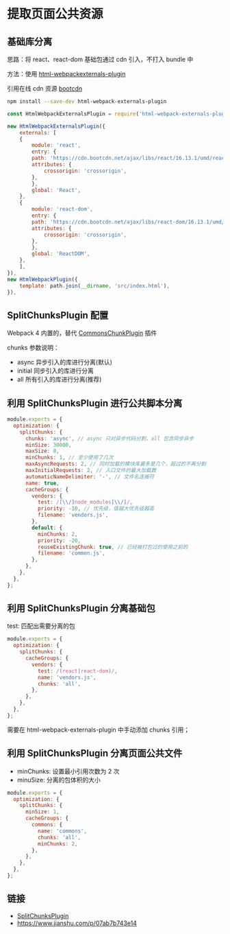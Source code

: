 # 提取页面公共资源

## 基础库分离

思路：将 react、react-dom 基础包通过 cdn 引入，不打入 bundle 中

⽅法：使用 [html-webpackexternals-plugin](https://www.npmjs.com/package/html-webpack-externals-plugin)

引用在线 cdn 资源 [bootcdn](https://www.bootcdn.cn/)

```bash
npm install --save-dev html-webpack-externals-plugin
```

```js
const HtmlWebpackExternalsPlugin = require('html-webpack-externals-plugin');

new HtmlWebpackExternalsPlugin({
    externals: [
    {
        module: 'react',
        entry: {
        path: 'https://cdn.bootcdn.net/ajax/libs/react/16.13.1/umd/react.production.min.js',
        attributes: {
            crossorigin: 'crossorigin',
        },
        },
        global: 'React',
    },
    {
        module: 'react-dom',
        entry: {
        path: 'https://cdn.bootcdn.net/ajax/libs/react-dom/16.13.1/umd/react-dom.production.min.js',
        attributes: {
            crossorigin: 'crossorigin',
        },
        },
        global: 'ReactDOM',
    },
    ],
}),
new HtmlWebpackPlugin({
    template: path.join(__dirname, 'src/index.html'),
}),
```

## SplitChunksPlugin 配置

Webpack 4 内置的，替代 [CommonsChunkPlugin](https://webpack.js.org/plugins/commons-chunk-plugin/) 插件

chunks 参数说明：

- async 异步引入的库进行分离(默认)
- initial 同步引⼊的库进行分离
- all 所有引入的库进行分离(推荐)

## 利用 SplitChunksPlugin 进行公共脚本分离

```js
module.exports = {
  optimization: {
    splitChunks: {
      chunks: 'async', // async 只对异步代码分割，all 包含同步异步
      minSize: 30000,
      maxSize: 0,
      minChunks: 1, // 至少使用了几次
      maxAsyncRequests: 2, // 同时加载的模块库最多是几个，超过的不再分割
      maxInitialRequests: 2, // 入口文件的最大加载数
      automaticNameDelimiter: '-', // 文件名连接符
      name: true,
      cacheGroups: {
        vendors: {
          test: /[\\/]node_modules[\\/]/,
          priority: -10, // 优先级，值越大优先级越高
          filename: 'vendors.js',
        },
        default: {
          minChunks: 2,
          priority: -20,
          reuseExistingChunk: true, // 已经被打包过的使用之前的
          filename: 'common.js',
        },
      },
    },
  },
};
```

## 利⽤ SplitChunksPlugin 分离基础包

test: 匹配出需要分离的包

```js
module.exports = {
  optimization: {
    splitChunks: {
      cacheGroups: {
        vendors: {
          test: /(react|react-dom)/,
          name: 'vendors.js',
          chunks: 'all',
        },
      },
    },
  },
};
```

需要在 html-webpack-externals-plugin 中手动添加 chunks 引用；

## 利用 SplitChunksPlugin 分离页面公共文件

- minChunks: 设置最小引用次数为 2 次
- minuSize: 分离的包体积的⼤小

```js
module.exports = {
  optimization: {
    splitChunks: {
      minSize: 1,
      cacheGroups: {
        commons: {
          name: 'commons',
          chunks: 'all',
          minChunks: 2,
        },
      },
    },
  },
};
```

## 链接

- [SplitChunksPlugin](https://www.webpackjs.com/plugins/split-chunks-plugin/)
- https://www.jianshu.com/p/07ab7b743e14
